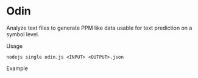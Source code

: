# Odin 

Analyze text files to generate PPM like data usable for text prediction on a symbol  level.   

Usage
```
nodejs single odin.js <INPUT> <OUTPUT>.json
```

Example
